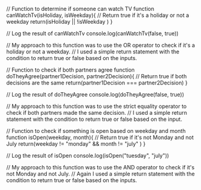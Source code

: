 // Function to determine if someone can watch TV
function canWatchTv(isHoliday, isWeekday){ 
    // Return true if it's a holiday or not a weekday
    return(isHoliday || !isWeekday )
}

// Log the result of canWatchTv 
console.log(canWatchTv(false, true))


// My approach to this function was to use the OR operator to check if it's a holiday or not a weekday.
// I used a simple return statement with the condition to return true or false based on the inputs.





// Function to check if both partners agree
function doTheyAgree(partner1Decision, partner2Decision){
    // Return true if both decisions are the same
    return(partner1Decision === partner2Decision)
}

// Log the result of doTheyAgree 
console.log(doTheyAgree(false, true))


// My approach to this function was to use the strict equality operator to check if both partners made the same decision.
// I used a simple return statement with the condition to return true or false based on the input.



// Function to check if something is open based on weekday and month
function isOpen(weekday, month){
    // Return true if it's not Monday and not July
    return(weekday != "monday" && month != "july" )
}

// Log the result of isOpen 
console.log(isOpen("tuesday", "july"))

// My approach to this function was to use the AND operator to check if it's not Monday and not July.
// Again I used a simple return statement with the condition to return true or false based on the inputs.
